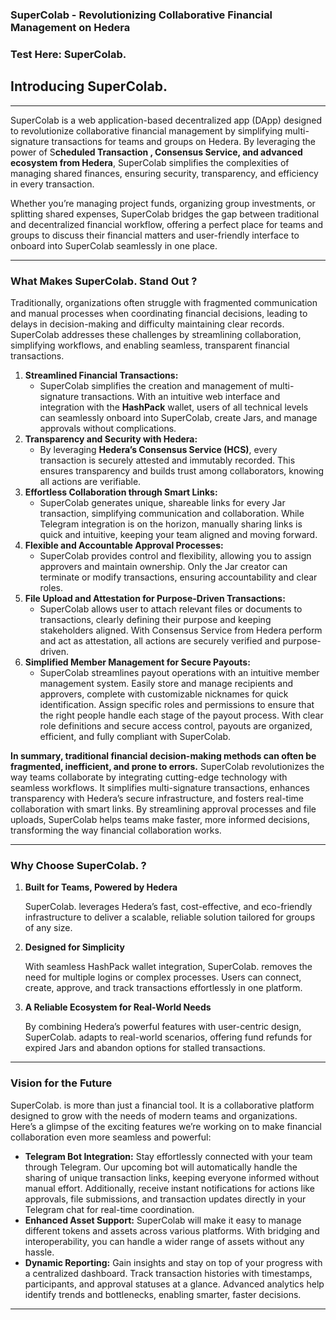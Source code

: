 ### SuperColab - Revolutionizing Collaborative Financial Management on Hedera

### Test Here: SuperColab.

## Introducing SuperColab.

---

SuperColab is a web application-based decentralized app (DApp) designed to revolutionize collaborative financial management by simplifying multi-signature transactions for teams and groups on Hedera. By leveraging the power of S**cheduled Transaction , Consensus Service, and advanced ecosystem from Hedera**, SuperColab simplifies the complexities of managing shared finances, ensuring security, transparency, and efficiency in every transaction.

Whether you’re managing project funds, organizing group investments, or splitting shared expenses, SuperColab bridges the gap between traditional and decentralized financial workflow, offering a perfect place for teams and groups to discuss their financial matters and user-friendly interface to onboard into SuperColab seamlessly in one place.

---

### What Makes SuperColab. Stand Out ?

Traditionally, organizations often struggle with fragmented communication and manual processes when coordinating financial decisions, leading to delays in decision-making and difficulty maintaining clear records. SuperColab addresses these challenges by streamlining collaboration, simplifying workflows, and enabling seamless, transparent financial transactions.

1. **Streamlined Financial Transactions:**
   - SuperColab simplifies the creation and management of multi-signature transactions. With an intuitive web interface and integration with the **HashPack** wallet, users of all technical levels can seamlessly onboard into SuperColab, create Jars, and manage approvals without complications.
2. **Transparency and Security with Hedera:**
   - By leveraging **Hedera’s Consensus Service (HCS)**, every transaction is securely attested and immutably recorded. This ensures transparency and builds trust among collaborators, knowing all actions are verifiable.
3. **Effortless Collaboration through Smart Links:**
   - SuperColab generates unique, shareable links for every Jar transaction, simplifying communication and collaboration. While Telegram integration is on the horizon, manually sharing links is quick and intuitive, keeping your team aligned and moving forward.
4. **Flexible and Accountable Approval Processes:**
   - SuperColab provides control and flexibility, allowing you to assign approvers and maintain ownership. Only the Jar creator can terminate or modify transactions, ensuring accountability and clear roles.
5. **File Upload and Attestation for Purpose-Driven Transactions:**
   - SuperColab allows user to attach relevant files or documents to transactions, clearly defining their purpose and keeping stakeholders aligned. With Consensus Service from Hedera perform and act as attestation, all actions are securely verified and purpose-driven.
6. **Simplified Member Management for Secure Payouts:**
   - SuperColab streamlines payout operations with an intuitive member management system. Easily store and manage recipients and approvers, complete with customizable nicknames for quick identification. Assign specific roles and permissions to ensure that the right people handle each stage of the payout process. With clear role definitions and secure access control, payouts are organized, efficient, and fully compliant with SuperColab.

**In summary, traditional financial decision-making methods can often be fragmented, inefficient, and prone to errors.** SuperColab revolutionizes the way teams collaborate by integrating cutting-edge technology with seamless workflows. It simplifies multi-signature transactions, enhances transparency with Hedera’s secure infrastructure, and fosters real-time collaboration with smart links. By streamlining approval processes and file uploads, SuperColab helps teams make faster, more informed decisions, transforming the way financial collaboration works.

---

### **Why Choose SuperColab. ?**

1. **Built for Teams, Powered by Hedera**

   SuperColab. leverages Hedera’s fast, cost-effective, and eco-friendly infrastructure to deliver a scalable, reliable solution tailored for groups of any size.

2. **Designed for Simplicity**

   With seamless HashPack wallet integration, SuperColab. removes the need for multiple logins or complex processes. Users can connect, create, approve, and track transactions effortlessly in one platform.

3. **A Reliable Ecosystem for Real-World Needs**

   By combining Hedera’s powerful features with user-centric design, SuperColab. adapts to real-world scenarios, offering fund refunds for expired Jars and abandon options for stalled transactions.

---

### **Vision for the Future**

SuperColab. is more than just a financial tool. It is a collaborative platform designed to grow with the needs of modern teams and organizations. Here’s a glimpse of the exciting features we’re working on to make financial collaboration even more seamless and powerful:

- **Telegram Bot Integration:**
  Stay effortlessly connected with your team through Telegram. Our upcoming bot will automatically handle the sharing of unique transaction links, keeping everyone informed without manual effort. Additionally, receive instant notifications for actions like approvals, file submissions, and transaction updates directly in your Telegram chat for real-time coordination.
- **Enhanced Asset Support:**
  SuperColab will make it easy to manage different tokens and assets across various platforms. With bridging and interoperability, you can handle a wider range of assets without any hassle.
- **Dynamic Reporting:**
  Gain insights and stay on top of your progress with a centralized dashboard. Track transaction histories with timestamps, participants, and approval statuses at a glance. Advanced analytics help identify trends and bottlenecks, enabling smarter, faster decisions.

---
